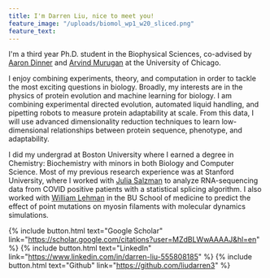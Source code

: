 ```yaml
---
title: I'm Darren Liu, nice to meet you!
feature_image: "/uploads/biomol_wp1_w20_sliced.png"
feature_text:
---
```


I'm a third year Ph.D. student in the Biophysical Sciences, co-advised by [Aaron Dinner](https://dinner-group.uchicago.edu/) and [Arvind Murugan](http://muruganlab.uchicago.edu/) at the University of Chicago. 

I enjoy combining experiments, theory, and computation in order to tackle the most exciting questions in biology. Broadly, my interests are in the physics of protein evolution and machine learning for biology. I am combining experimental directed evolution, automated liquid handling, and pipetting robots to measure protein adaptability at scale. From this data, I will use advanced dimensionality reduction techniques to learn low-dimensional relationships between protein sequence, phenotype, and adaptability.

I did my undergrad at Boston University where I earned a degree in Chemistry: Biochemistry with minors in both Biology and Computer Science. Most of my previous research experience was at Stanford University, where I worked with [Julia Salzman](https://salzmanlab.stanford.edu/) to analyze RNA-sequencing data from COVID positive patients with a statistical splicing algorithm. I also worked with [William Lehman](https://www.bumc.bu.edu/camed/profile/william-lehman/) in the BU School of medicine to predict the effect of point mutations on myosin filaments with molecular dynamics simulations.

{% include button.html text="Google Scholar" link="https://scholar.google.com/citations?user=MZdBLWwAAAAJ&hl=en" %} {% include button.html text="LinkedIn" link="https://www.linkedin.com/in/darren-liu-555808185" %} {% include button.html text="Github" link="https://github.com/liudarren3" %}
